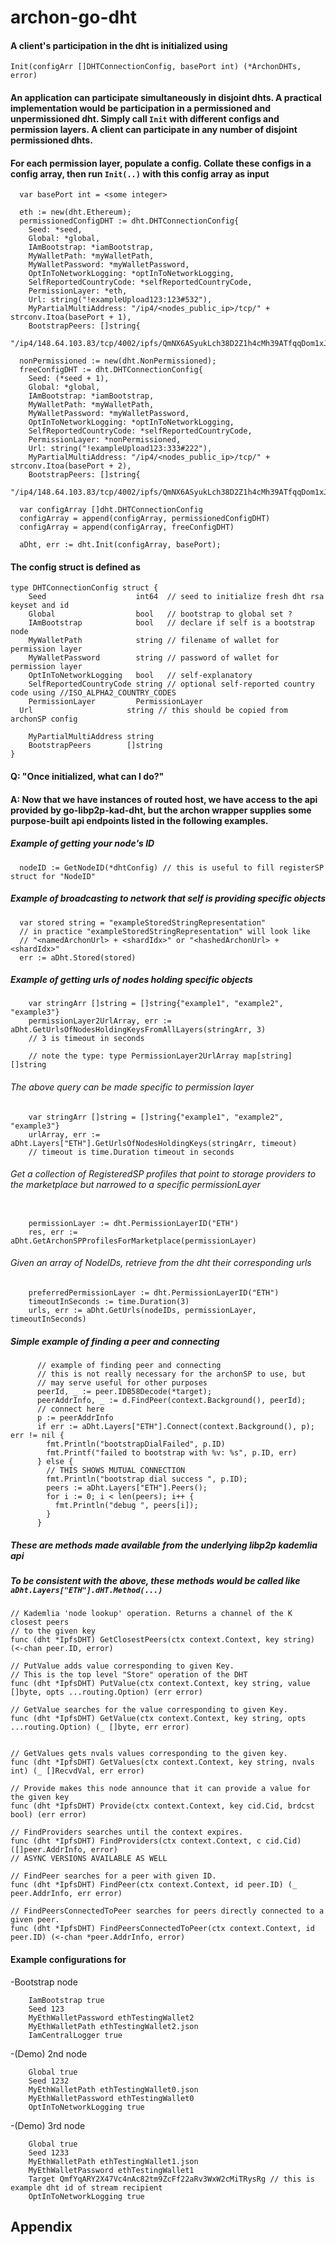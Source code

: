 # archon-go-dht

#### A client's participation in the dht is initialized using 

```
Init(configArr []DHTConnectionConfig, basePort int) (*ArchonDHTs, error)
```


#### An application can participate simultaneously in disjoint dhts. A practical implementation would be participation in a permissioned and unpermissioned dht. Simply call `Init` with different configs and permission layers. A client can participate in any number of disjoint permissioned dhts.


#### For each permission layer, populate a config. Collate these configs in a config array, then run `Init(..)` with this config array as input
 
```
  var basePort int = <some integer>

  eth := new(dht.Ethereum);
  permissionedConfigDHT := dht.DHTConnectionConfig{
    Seed: *seed,
    Global: *global,
    IAmBootstrap: *iamBootstrap,
    MyWalletPath: *myWalletPath,
    MyWalletPassword: *myWalletPassword,
    OptInToNetworkLogging: *optInToNetworkLogging,
    SelfReportedCountryCode: *selfReportedCountryCode,
    PermissionLayer: *eth,
    Url: string("!exampleUpload123:123#532"), 
    MyPartialMultiAddress: "/ip4/<nodes_public_ip>/tcp/" + strconv.Itoa(basePort + 1),
    BootstrapPeers: []string{
        "/ip4/148.64.103.83/tcp/4002/ipfs/QmNX6ASyukLch38D2Z1h4cMh39ATfqqDom1xJWv2YHc1eG"}}
  
  nonPermissioned := new(dht.NonPermissioned);
  freeConfigDHT := dht.DHTConnectionConfig{
    Seed: (*seed + 1),
    Global: *global,
    IAmBootstrap: *iamBootstrap,
    MyWalletPath: *myWalletPath,
    MyWalletPassword: *myWalletPassword,
    OptInToNetworkLogging: *optInToNetworkLogging,
    SelfReportedCountryCode: *selfReportedCountryCode,
    PermissionLayer: *nonPermissioned,
    Url: string("!exampleUpload123:333#222"),
    MyPartialMultiAddress: "/ip4/<nodes_public_ip>/tcp/" + strconv.Itoa(basePort + 2),
    BootstrapPeers: []string{
        "/ip4/148.64.103.83/tcp/4002/ipfs/QmNX6ASyukLch38D2Z1h4cMh39ATfqqDom1xJWv2YHc1eG"}}

  var configArray []dht.DHTConnectionConfig
  configArray = append(configArray, permissionedConfigDHT)
  configArray = append(configArray, freeConfigDHT)

  aDht, err := dht.Init(configArray, basePort);
```

#### The config struct is defined as

```
type DHTConnectionConfig struct {
	Seed                    int64  // seed to initialize fresh dht rsa keyset and id
	Global                  bool   // bootstrap to global set ?
	IAmBootstrap            bool   // declare if self is a bootstrap node
	MyWalletPath            string // filename of wallet for permission layer
	MyWalletPassword        string // password of wallet for permission layer
	OptInToNetworkLogging   bool   // self-explanatory
	SelfReportedCountryCode string // optional self-reported country code using //ISO_ALPHA2_COUNTRY_CODES
	PermissionLayer         PermissionLayer
  Url                     string // this should be copied from archonSP config 

	MyPartialMultiAddress string
	BootstrapPeers        []string
}
```

#### Q: "Once initialized, what can I do?"

#### A: Now that we have instances of routed host, we have access to the api provided by go-libp2p-kad-dht, but the archon wrapper supplies some purpose-built api endpoints listed in the following examples.
 
##### Example of getting your node's ID

```
  nodeID := GetNodeID(*dhtConfig) // this is useful to fill registerSP struct for "NodeID"
```


##### Example of broadcasting to network that self is providing specific objects

```
  var stored string = "exampleStoredStringRepresentation" 
  // in practice "exampleStoredStringRepresentation" will look like
  // "<namedArchonUrl> + <shardIdx>" or "<hashedArchonUrl> + <shardIdx>" 
  err := aDht.Stored(stored)
```

##### Example of getting urls of nodes holding specific objects

```
    var stringArr []string = []string{"example1", "example2", "example3"}
    permissionLayer2UrlArray, err := aDht.GetUrlsOfNodesHoldingKeysFromAllLayers(stringArr, 3)  
    // 3 is timeout in seconds

    // note the type: type PermissionLayer2UrlArray map[string][]string

```

###### The above query can be made specific to permission layer

```
    var stringArr []string = []string{"example1", "example2", "example3"}
    urlArray, err := aDht.Layers["ETH"].GetUrlsOfNodesHoldingKeys(stringArr, timeout) 
    // timeout is time.Duration timeout in seconds
```

###### Get a collection of RegisteredSP profiles that point to storage providers to the marketplace but narrowed to a specific permissionLayer

```

    permissionLayer := dht.PermissionLayerID("ETH")
    res, err := aDht.GetArchonSPProfilesForMarketplace(permissionLayer)

```

###### Given an array of NodeIDs, retrieve from the dht their corresponding urls

```
    preferredPermissionLayer := dht.PermissionLayerID("ETH")
    timeoutInSeconds := time.Duration(3)
    urls, err := aDht.GetUrls(nodeIDs, permissionLayer, timeoutInSeconds)

```

##### Simple example of finding a peer and connecting

```
      // example of finding peer and connecting
      // this is not really necessary for the archonSP to use, but
      // may serve useful for other purposes
      peerId, _ := peer.IDB58Decode(*target);
      peerAddrInfo, _ := d.FindPeer(context.Background(), peerId);
      // connect here
      p := peerAddrInfo
      if err := aDht.Layers["ETH"].Connect(context.Background(), p); err != nil {
        fmt.Println("bootstrapDialFailed", p.ID)
        fmt.Printf("failed to bootstrap with %v: %s", p.ID, err)
      } else {
        // THIS SHOWS MUTUAL CONNECTION
        fmt.Println("bootstrap dial success ", p.ID);
        peers := aDht.Layers["ETH"].Peers();
        for i := 0; i < len(peers); i++ {
          fmt.Println("debug ", peers[i]);
        }
      }
```


##### These are methods made available from the underlying libp2p kademlia api

##### To be consistent with the above, these methods would be called like `aDht.Layers["ETH"].dHT.Method(...)`

```
// Kademlia 'node lookup' operation. Returns a channel of the K closest peers
// to the given key
func (dht *IpfsDHT) GetClosestPeers(ctx context.Context, key string) (<-chan peer.ID, error)

// PutValue adds value corresponding to given Key.
// This is the top level "Store" operation of the DHT
func (dht *IpfsDHT) PutValue(ctx context.Context, key string, value []byte, opts ...routing.Option) (err error)

// GetValue searches for the value corresponding to given Key.
func (dht *IpfsDHT) GetValue(ctx context.Context, key string, opts ...routing.Option) (_ []byte, err error)


// GetValues gets nvals values corresponding to the given key.
func (dht *IpfsDHT) GetValues(ctx context.Context, key string, nvals int) (_ []RecvdVal, err error)

// Provide makes this node announce that it can provide a value for the given key
func (dht *IpfsDHT) Provide(ctx context.Context, key cid.Cid, brdcst bool) (err error)

// FindProviders searches until the context expires.
func (dht *IpfsDHT) FindProviders(ctx context.Context, c cid.Cid) ([]peer.AddrInfo, error)
// ASYNC VERSIONS AVAILABLE AS WELL

// FindPeer searches for a peer with given ID.
func (dht *IpfsDHT) FindPeer(ctx context.Context, id peer.ID) (_ peer.AddrInfo, err error)

// FindPeersConnectedToPeer searches for peers directly connected to a given peer.
func (dht *IpfsDHT) FindPeersConnectedToPeer(ctx context.Context, id peer.ID) (<-chan *peer.AddrInfo, error)
```


#### Example configurations for

  -Bootstrap node
```
    IamBootstrap true
    Seed 123 
    MyEthWalletPassword ethTestingWallet2 
    MyEthWalletPath ethTestingWallet2.json 
    IamCentralLogger true
```

  -(Demo) 2nd node 
```
    Global true
    Seed 1232 
    MyEthWalletPath ethTestingWallet0.json 
    MyEthWalletPassword ethTestingWallet0 
    OptInToNetworkLogging true
```

  -(Demo) 3rd node
```
    Global true 
    Seed 1233 
    MyEthWalletPath ethTestingWallet1.json 
    MyEthWalletPassword ethTestingWallet1 
    Target QmfYqARY2X47Vc4nAc82tm9ZcFf22aRv3WxW2cMiTRysRg // this is example dht id of stream recipient
    OptInToNetworkLogging true
```

## Appendix

